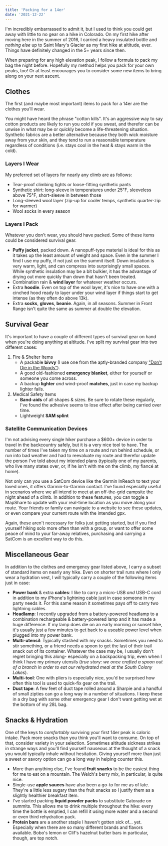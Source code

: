 ```yaml
---
title: 'Packing for a 14er'
date: '2021-12-22'
---
```


I'm incredibly embarrassed to admit it, but I used to think you could get away with little to no gear on a hike in Colorado. On my first hike after moving here in the summer of 2016, I carried a heavy insulated bottle and _nothing else_ up to Saint Mary's Glacier as my first hike at altitude, ever. Things have definitely changed in the 5+ years since then.

When preparing for any high elevation peak, I follow a formula to pack my bag the night before. Hopefully my method helps you pack for your own peaks, too! Or at least encourages you to consider some new items to bring along on your next ascent.

## Clothes

The first (and maybe most important) items to pack for a 14er are the clothes you'll wear.

You might have heard the phrase "cotton kills". It's an aggressive way to say cotton products are likely to run you cold if you sweat, and therefor can be unwise in what may be or quickly become a life-threatening situation. Synthetic fabrics are a better alternative because they both wick moisture away from your skin, and they tend to run a reasonable temperature regardless of conditions (i.e. stays cool in the heat & stays warm in the cold).

### Layers I Wear

My preferred set of layers for nearly any climb are as follows:

- Tear-proof climbing tights or loose-fitting synthetic pants
- Synthetic shirt: long-sleeve in temperatures under 25℉, sleeveless above 75℉, short-sleeve in between those
- Long-sleeved wool layer (zip-up for cooler temps, synthetic quarter-zip for warmer)
- Wool socks in every season

### Layers I Pack

Whatever you don't wear, you should have packed. Some of these items could be considered survival gear.

- **Puffy jacket**, packed down. A nanopuff-type material is ideal for this as it takes up the least amount of weight and space. Even in the summer I find I use my puffy, if not just on the summit itself. Down insulation is very warm, light, and can compress into surprisingly small spaces. While synthetic insulation may be a bit bulkier, it has the advantage of drying out more quickly than down that hasn't been treated.
- Combination rain & **wind layer** for whatever weather occurs.
- Extra **hoodie**. Even on top of the wool layer, it's nice to have one with a cinched hood ready to layer under your wind layer if things start to get intense (as they often do above 13k).
- Extra **socks**, **gloves**, **beanie**. Again, in all seasons. Summer in Front Range isn't quite the same as summer at double the elevation.

## Survival Gear

It's important to have a couple of different types of survival gear on hand when you're doing anything at altitude. I've split my survival gear into two different cases:

1. Fire & Shelter Items
   - A packable **bivvy** (I use one from the aptly-branded company ["Don't Die in the Woods"](https://dontdieinthewoods.com)).
   - A good old-fashioned **emergency blanket**, either for yourself or someone you come across.
   - A backup **lighter** _and_ wind-proof **matches**, just in case my backup lighter fails.
2. Medical Safety Items
   - **Band-aids** of all shapes & sizes. Be sure to rotate these regularly, I've found the adhesive seems to lose effect after being carried over time.
   - Lightweight **SAM splint**

### Satellite Communication Devices

I'm not advising every single hiker purchase a $600+ device in order to travel in the backcountry safely, but it is a very nice tool to have. The number of times I've taken my time on a route and run behind schedule, or run into bad weather and had to reevaluate my route and therefor update the person I've told about my intended plans (typically one of my parents, who live many states over, or, if he isn't with me on the climb, my fiancé at home).

Not only can you use a SatCom device like the Garmin InReach to text your loved ones, it offers Garmin-to-Garmin contact. I've found especially useful in scenarios where we all intend to meet at an off-the-grid campsite the night ahead of a climb. In addition to these features, you can toggle a MapShare to update with your real-time location as you move along your route. Your friends or family can navigate to a website to see these updates, or even compare your current route with the intended gpx.

Again, these aren't necessary for folks just getting started, but if you find yourself hiking solo more often than with a group, or want to offer some peace of mind to your far-away relatives, purchasing and carrying a SatCom is an excellent way to do this.

## Miscellaneous Gear

In addition to the clothes and emergency gear listed above, I carry a subset of standard items on nearly any hike. Even on shorter trail runs where I only wear a hydration vest, I will typically carry a couple of the following items just in case:

- **Power bank** & extra **cables**: I like to carry a micro-USB _and_ USB-C cord in addition to my iPhone's lightning cable just in case someone in my party needs it. For this same reason it sometimes pays off to carry two lightning cables.
- **Headlamp**: I recently upgraded from a battery-powered headlamp to a combination rechargeable & battery-powered lamp and it has made a huge difference. If my lamp does die on an early morning or sunset hike, it's usually just a few minutes to get back to a useable power level when plugged into my power bank.
- **Multi-utensil**: Typically stashed with my snacks. Sometimes you need to stir something, or a friend needs a spoon to get the last of their trail snack out of its container. Whatever the case may be, I usually don't regret bringing this along- especially on a backpacking trip, even when I think I have my primary utensils (_true story: we once crafted a spoon out of a branch in order to eat our rehydrated meal at the South Colony Lakes_).
- **Multi-tool**: One with pliers is especially nice, you'd be surprised how often this tool is used to quick-fix gear on the trail.
- **Duct tape**: A few feet of duct tape rolled around a Sharpie and a handful of small zipties can go a long way in a number of situations. I keep these in a dry bag with some other emergency gear I don't want getting wet at the bottom of my 28L bag.

## Snacks & Hydration

One of the keys to _comfortably_ surviving your first 14er peak is caloric intake. Pack more snacks than you think you'll want to consume. On top of that, consider variety in your selection. Sometimes altitude sickness strikes in strange ways and you'll find yourself nauseous at the thought of a snack you would typically inhale without hesitation. Giving yourself more than just a sweet or savory option can go a long way in helping counter this.

- More than anything else, I've found **fruit snacks** to be the easiest thing for me to eat on a mountain. The Welch's berry mix, in particular, is quite nice.
- Single-use **apple sauces** have also been a go-to for me as of late. They're a little less sugary than the fruit snacks so I justify them as a slightly healthier breakfast item.
- I've started packing **liquid powder packs** to substitute Gatorade on summits. This allows me to drink multiple throughout the hike: every time the bottle is emptied, I can refill it using more water and a second or even third rehydration pack.
- **Protein bars** are a another staple I haven't gotten sick of... yet. Especially when there are so many different brands and flavors available. Bobo's lemon or Clif's hazelnut butter bars in particular, though, are top notch.
